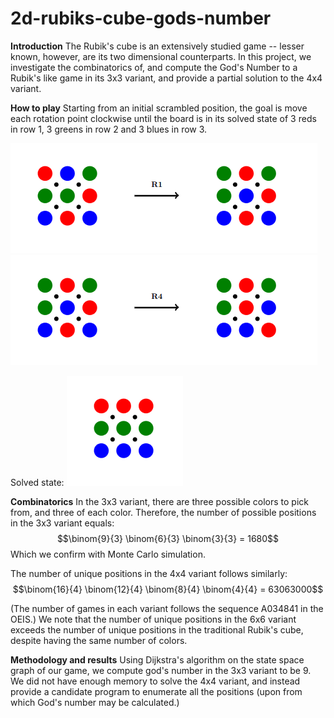 # 2d-rubiks-cube-gods-number

<b>Introduction</b>
The Rubik's cube is an extensively studied game -- lesser known, however, are its two dimensional counterparts. In this project, we investigate the combinatorics of, and compute the God's Number to a Rubik's like game in its 3x3 variant, and provide a partial solution to the 4x4 variant.

<b>How to play</b>
Starting from an initial scrambled position, the goal is move each rotation point clockwise until the board is in its solved state of 3 reds in row 1, 3 greens in row 2 and 3 blues in row 3. 

![Example move](move1.png)
![Example move](move2.png)

Solved state:
![Solved state](solution.png)


<b>Combinatorics</b>
In the 3x3 variant, there are three possible colors to pick from, and three of each color. Therefore, the number of possible positions in the 3x3 variant equals:
$$\binom{9}{3} \binom{6}{3} \binom{3}{3} = 1680$$
Which we confirm with Monte Carlo simulation.

The number of unique positions in the 4x4 variant follows similarly:
$$\binom{16}{4} \binom{12}{4} \binom{8}{4} \binom{4}{4} = 63063000$$

(The number of games in each variant follows the sequence A034841 in the OEIS.) We note that the number of unique positions in the 6x6 variant exceeds the number of unique positions in the traditional Rubik's cube, despite having the same number of colors.

<b>Methodology and results</b>
Using Dijkstra's algorithm on the state space graph of our game, we compute god's number in the 3x3 variant to be 9. We did not have enough memory to solve the 4x4 variant, and instead provide a candidate program to enumerate all the positions (upon from which God's number may be calculated.)


